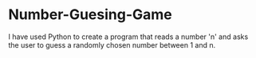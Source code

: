 # Number-Guesing-Game
 I have used Python to create a program that reads a number 'n' and asks the user to guess a randomly chosen number between 1 and n.
